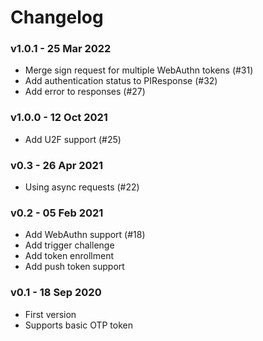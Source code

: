 # Changelog

### v1.0.1 - 25 Mar 2022

* Merge sign request for multiple WebAuthn tokens (#31)
* Add authentication status to PIResponse (#32)
* Add error to responses (#27)

### v1.0.0 - 12 Oct 2021

* Add U2F support (#25)

### v0.3 - 26 Apr 2021

* Using async requests (#22)

### v0.2 - 05 Feb 2021

* Add WebAuthn support (#18)
* Add trigger challenge
* Add token enrollment
* Add push token support

### v0.1 - 18 Sep 2020

* First version
* Supports basic OTP token
